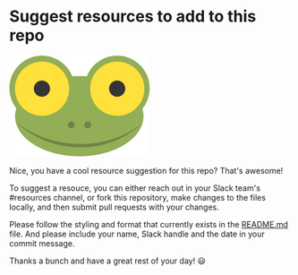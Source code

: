 # Suggest resources to add to this repo

![Mike the Frog](repo-imgs/mike_the_frog.png "Hiya, Treehouser!")

Nice, you have a cool resource suggestion for this repo? That's awesome!

To suggest a resouce, you can either reach out in your Slack team's #resources channel, or fork this repository, make changes to the files locally, and then submit pull requests with your changes.

Please follow the styling and format that currently exists in the [README.md](README.md) file.  And please include your name, Slack handle and the date in your commit message.

Thanks a bunch and have a great rest of your day! :smiley: